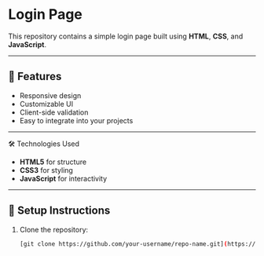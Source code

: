 # Login Page

This repository contains a simple login page built using **HTML**, **CSS**, and **JavaScript**.

---

## 🚀 Features
- Responsive design
- Customizable UI
- Client-side validation
- Easy to integrate into your projects

---

 🛠️ Technologies Used
- **HTML5** for structure
- **CSS3** for styling
- **JavaScript** for interactivity

---



## 🔧 Setup Instructions

1. Clone the repository:
   ```bash
   [git clone https://github.com/your-username/repo-name.git](https://github.com/pushpakchopadekar/Login-Page.git)

